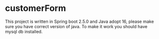 # customerForm

This project is written in Spring boot 2.5.0 and Java adopt 16, please make sure you have correct version of java.
To make it work you should have mysql db installed.
